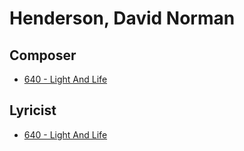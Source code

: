 # Henderson, David Norman

## Composer

- [640 - Light And Life](/hymns/640.md)

## Lyricist

- [640 - Light And Life](/hymns/640.md)

